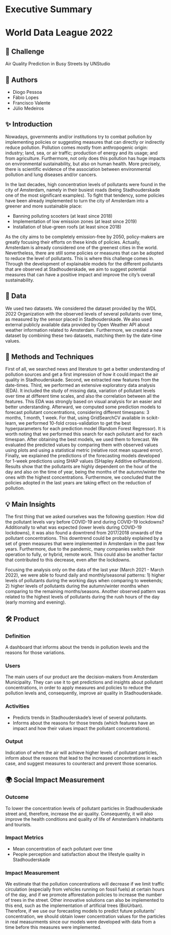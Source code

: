 # Executive Summary

# World Data League 2022

## 🎯 Challenge
Air Quality Prediction in Busy Streets by UNStudio

## 👥 Authors
* Diogo Pessoa
* Fábio Lopes
* Francisco Valente
* Júlio Medeiros

## ✨ Introduction
Nowadays, governments and/or institutions try to combat pollution by implementing policies or suggesting measures that can directly or indirectly reduce pollution. Pollution comes mostly from anthropogenic origin: industry; land, sea, or air traffic; production of energy and its usage; and from agriculture. Furthermore, not only does this pollution has huge impacts on environmental sustainability, but also on human health. More precisely, there is scientific evidence of the association between environmental pollution and lung diseases and/or cancers.

In the last decades, high concentration levels of pollutants were found in the city of Amsterdam, namely in their busiest roads (being Stadhouderskade one of the most significant examples). To fight that tendency, some policies have been already implemented to turn the city of Amsterdam into a greener and more sustainable place:

- Banning polluting scooters (at least since 2018) 
- Implementation of low emission zones (at least since 2019)
- Installation of blue-green roofs (at least since 2018) 

As the city aims to be completely emission-free by 2050, policy-makers are greatly focusing their efforts on these kinds of policies. Actually, Amsterdam is already considered one of the greenest cities in the world. Nevertheless, there are still some policies or measures that can be adopted to reduce the level of pollutants. This is where this challenge comes in. Through the development of explainable models for the different pollutants that are observed at Stadhouderskade, we aim to suggest potential measures that can have a positive impact and improve the city’s overall sustainability.

## 🔢 Data 
We used two datasets. We considered the dataset provided by the WDL 2022 Organization with the observed levels of several pollutants over time, as measured by the sensor placed in Stadhouderskade. We also used external publicly available data provided by Open Weather API about weather information related to Amsterdam. Furthermore, we created a new dataset by combining these two datasets, matching them by the date-time values.

## 🧮 Methods and Techniques


First of all, we searched news and literature to get a better understanding of pollution sources and get a first impression of how it could impact the air quality in Stadhouderskade. Second, we extracted new features from the date-times. Third, we performed an extensive exploratory data analysis (EDA). It included the study of missing data, variation of pollutant levels over time at different time scales, and also the correlation between all the features. This EDA was strongly based on visual analysis for an easier and better understanding. Afterward, we computed some prediction models to forecast pollutant concentrations, considering different timespans: 3 months, 1 month, 1 week. For that, using GridSearchCV available in scikit-learn, we performed 10-fold cross-validation to get the best hyperparameters for each prediction model (Random Forest Regressor). It is worth noting that we performed this search for each pollutant and for each timespan. After obtaining the best models, we used them to forecast. We evaluated the predicted values by comparing them with observed values using plots and using a statistical metric (relative root mean squared error). Finally, we explained the predictions of the forecasting models developed for 1-week predictions using SHAP values (SHapley Additive exPlanations). Results show that the pollutants are highly dependent on the hour of the day and also on the time of year, being the months of the autumn/winter the ones with the highest concentrations. Furthermore, we concluded that the policies adopted in the last years are taking effect on the reduction of pollution.

## 💡 Main Insights 
The first thing that we asked ourselves was the following question: How did the pollutant levels vary before COVID-19 and during COVID-19 lockdowns? Additionally to what was expected (lower levels during COVID-19 lockdowns), it was also found a downtrend from 2017/2018 onwards of the pollutant concentrations. This downtrend could be probably explained by a set of green measures that were implemented in Amsterdam in the past few years. Furthermore, due to the pandemic, many companies switch their operation to fully, or hybrid, remote work. This could also  be another factor that contributed to this decrease, even after the lockdowns.

Focusing the analysis only on the data of the last year (March 2021 - March 2022),  we were able to found daily and monthly/seasonal patterns: 1) higher levels of pollutants during the working days when comparing to weekends; 2) higher levels of pollutants during the autumn/winter months when comparing to the remaining months/seasons. Another observed pattern was related to the highest levels of pollutants during the rush hours of the day (early morning and evening).

## 🛠️ Product
### Definition
A dashboard that informs about the trends in pollution levels and the reasons for those variations.

### Users
The main users of our product are the decision-makers from Amsterdam Municipality. They can use it to get predictions and insights about pollutant concentrations, in order to apply measures and policies to reduce the pollution levels and, consequently, improve air quality in Stadhouderskade.

### Activities
* Predicts trends in Stadhouderskade’s level of several pollutants. 
* Informs about the reasons for those trends (which features have an impact and how their values impact the pollutant concentrations).

### Output
Indication of when the air will achieve higher levels of pollutant particles, inform about the reasons that lead to the increased concentrations in each case, and suggest measures to counteract and prevent those scenarios.

## 🌍 Social Impact Measurement
### Outcome 
To lower the concentration levels of pollutant particles in Stadhouderskade street and, therefore, increase the air quality. Consequently, it will also improve the health conditions and quality of life of Amsterdam’s inhabitants and tourists.

### Impact Metrics 
* Mean concentration of each pollutant over time
* People perception and satisfaction about the lifestyle quality in Stadhouderskade

### Impact Measurement
We estimate that the pollution concentrations will decrease if we limit traffic circulation (especially from vehicles running on fossil fuels) at certain hours of the day, and if we promote afforestation policies to increase the number of trees in the street. Other innovative solutions can also be implemented to this end, such as the implementation of artificial trees (BioUrban).
Therefore, if we use our forecasting models to predict future pollutants’ concentration, we should obtain lower concentration values for the particles in real measurments since our models were developed with data from a time before this measures were implemented.
